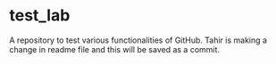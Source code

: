 # test_lab
A repository to test various functionalities of GitHub.
Tahir is making a change in readme file and this will be saved as a commit.
